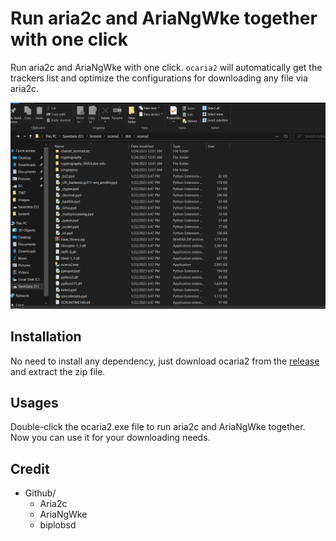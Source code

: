# Run aria2c and AriaNgWke together with one click

Run aria2c and AriaNgWke with one click. `ocaria2` will automatically get the trackers list and optimize the configurations for downloading any file via aria2c.

![preview](https://github.com/biplobsd/ocaria2/raw/main/src/preview.gif)

## Installation

No need to install any dependency, just download ocaria2 from the [release](https://github.com/biplobsd/ocaria2/releases) and extract the zip file.

## Usages

Double-click the ocaria2.exe file to run aria2c and AriaNgWke together. Now you can use it for your downloading needs.

## Credit

- Github/
  - Aria2c
  - AriaNgWke
  - biplobsd
